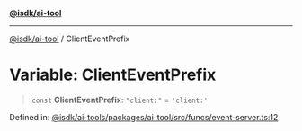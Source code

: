 [**@isdk/ai-tool**](../README.md)

***

[@isdk/ai-tool](../globals.md) / ClientEventPrefix

# Variable: ClientEventPrefix

> `const` **ClientEventPrefix**: `"client:"` = `'client:'`

Defined in: [@isdk/ai-tools/packages/ai-tool/src/funcs/event-server.ts:12](https://github.com/isdk/ai-tool.js/blob/e883e341c67e937e7d3a3e95e8bc56844896f5a3/src/funcs/event-server.ts#L12)
